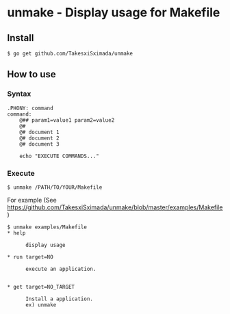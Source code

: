 # unmake - Display usage for Makefile


## Install

```
$ go get github.com/TakesxiSximada/unmake
```

## How to use

### Syntax

```
.PHONY: command
command:
    @## param1=value1 param2=value2
    @#
    @# document 1
    @# document 2
    @# document 3

    echo "EXECUTE COMMANDS..."
```

### Execute

```
$ unmake /PATH/TO/YOUR/Makefile
```

For example (See https://github.com/TakesxiSximada/unmake/blob/master/examples/Makefile)

```
$ unmake examples/Makefile
* help

      display usage

* run target=NO

      execute an application.


* get target=NO_TARGET

      Install a application.
      ex) unmake

```
